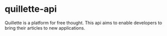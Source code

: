 # quillette-api
Quillette is a platform for free thought. This api aims to enable developers to bring their articles to new applications.
